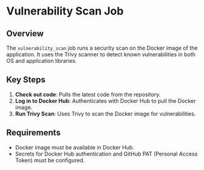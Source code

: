 # Vulnerability Scan Job

## Overview
The `vulnerability_scan` job runs a security scan on the Docker image of the application. It uses the Trivy scanner to detect known vulnerabilities in both OS and application libraries.

## Key Steps
1. **Check out code**: Pulls the latest code from the repository.
2. **Log in to Docker Hub**: Authenticates with Docker Hub to pull the Docker image.
3. **Run Trivy Scan**: Uses Trivy to scan the Docker image for vulnerabilities.

## Requirements
- Docker image must be available in Docker Hub.
- Secrets for Docker Hub authentication and GitHub PAT (Personal Access Token) must be configured.
